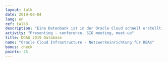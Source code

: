 ```yaml
---
layout: talk
date: 2019-06-04
lang: en
ref: talk3
description: "Eine Datenbank ist in der Oracle Cloud schnell erstellt. Aber soll der zugehörige Server wirklich direkt aus dem Internet zu erreichbar sein?  Die Cloud stellt DBAs vor neue Herausforderungen:  Auf einmal gehört der Umgang mit öffentlichen und privaten Netzwerken, Subnetting, Routing und Firewalls zum täglichen Aufgabengebiet."
activity: "Presenting - conference, SIG meeting, meet-up"
title: DOAG 2019 Database
name: "Oracle Cloud Infrastructure - Netzwerkeinrichtung für DBAs"
bonus: check
points: 25
---
```

